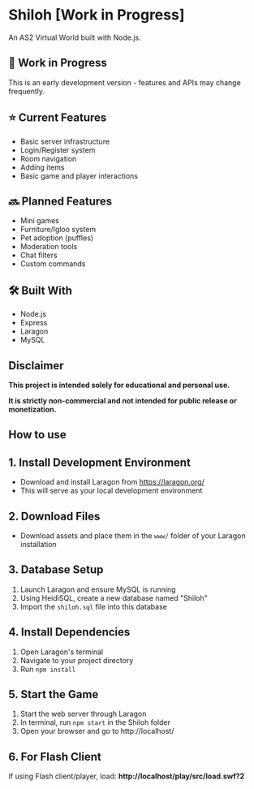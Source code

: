 # Shiloh [Work in Progress]

An AS2 Virtual World built with Node.js.

## 🚧 Work in Progress

This is an early development version - features and APIs may change frequently.

## ⭐ Current Features 

- Basic server infrastructure
- Login/Register system
- Room navigation
- Adding items
- Basic game and player interactions

## 🔜 Planned Features

- Mini games
- Furniture/Igloo system
- Pet adoption (puffles)
- Moderation tools
- Chat filters
- Custom commands

## 🛠️ Built With

- Node.js
- Express
- Laragon
- MySQL

## Disclaimer

**This project is intended solely for educational and personal use.**

**It is strictly non-commercial and not intended for public release or monetization.**


## How to use

## 1. Install Development Environment

* Download and install Laragon from https://laragon.org/
* This will serve as your local development environment

## 2. Download Files

* Download assets and place them in the `www/` folder of your Laragon installation

## 3. Database Setup

1. Launch Laragon and ensure MySQL is running
2. Using HeidiSQL, create a new database named "Shiloh"
3. Import the `shiloh.sql` file into this database

## 4. Install Dependencies

1. Open Laragon's terminal
2. Navigate to your project directory
3. Run `npm install`

## 5. Start the Game

1. Start the web server through Laragon
2. In terminal, run `npm start` in the Shiloh folder
3. Open your browser and go to http://localhost/

## 6. For Flash Client

If using Flash client/player, load: **http://localhost/play/src/load.swf?2**
